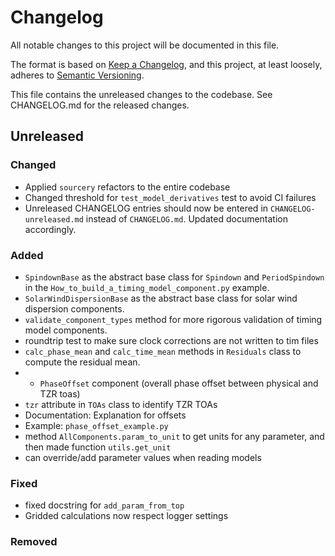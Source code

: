 # Changelog
All notable changes to this project will be documented in this file.

The format is based on [Keep a Changelog](https://keepachangelog.com/en/1.0.0/),
and this project, at least loosely, adheres to [Semantic Versioning](https://semver.org/spec/v2.0.0.html).

This file contains the unreleased changes to the codebase. See CHANGELOG.md for
the released changes.

## Unreleased
### Changed
- Applied `sourcery` refactors to the entire codebase
- Changed threshold for `test_model_derivatives` test to avoid CI failures
- Unreleased CHANGELOG entries should now be entered in `CHANGELOG-unreleased.md` instead of `CHANGELOG.md`. Updated documentation accordingly.
### Added
- `SpindownBase` as the abstract base class for `Spindown` and `PeriodSpindown` in the `How_to_build_a_timing_model_component.py` example.
- `SolarWindDispersionBase` as the abstract base class for solar wind dispersion components.
- `validate_component_types` method for more rigorous validation of timing model components.
- roundtrip test to make sure clock corrections are not written to tim files
- `calc_phase_mean` and `calc_time_mean` methods in `Residuals` class to compute the residual mean.
- - `PhaseOffset` component (overall phase offset between physical and TZR toas)
- `tzr` attribute in `TOAs` class to identify TZR TOAs
- Documentation: Explanation for offsets
- Example: `phase_offset_example.py`
- method `AllComponents.param_to_unit` to get units for any parameter, and then made function `utils.get_unit`
- can override/add parameter values when reading models
### Fixed
- fixed docstring for `add_param_from_top`
- Gridded calculations now respect logger settings
### Removed